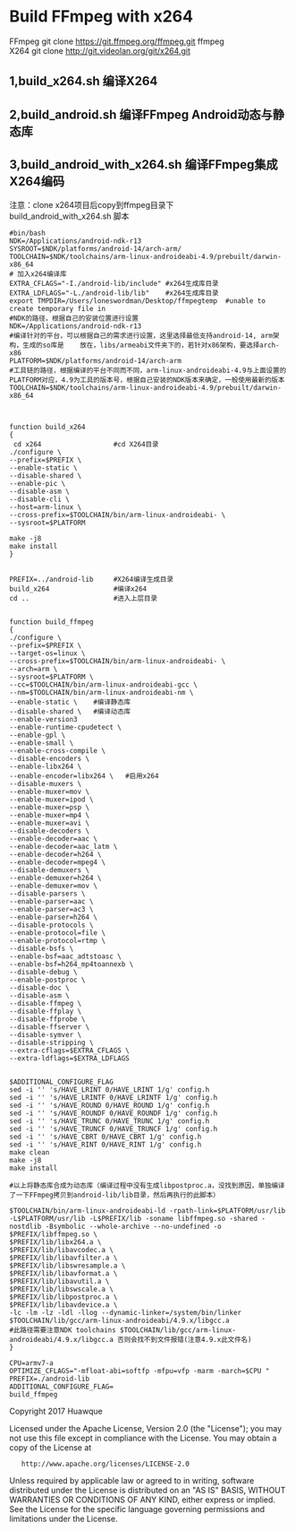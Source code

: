 <h1>Build FFmpeg with x264</h1>


FFmpeg    git clone https://git.ffmpeg.org/ffmpeg.git ffmpeg <br/>
X264      git clone http://git.videolan.org/git/x264.git



<h2>1,build_x264.sh  编译X264 <br/></h2>
<h2>2,build_android.sh 编译FFmpeg Android动态与静态库 <br/></h2>
<h2>3,build_android_with_x264.sh  编译FFmpeg集成X264编码 <br/></h2>


注意：clone x264项目后copy到ffmpeg目录下 <br/>
build_android_with_x264.sh 脚本

    #bin/bash 
    NDK=/Applications/android-ndk-r13 
    SYSROOT=$NDK/platforms/android-14/arch-arm/  
    TOOLCHAIN=$NDK/toolchains/arm-linux-androideabi-4.9/prebuilt/darwin-x86_64 
    # 加入x264编译库
    EXTRA_CFLAGS="-I./android-lib/include" #x264生成库目录
    EXTRA_LDFLAGS="-L./android-lib/lib"    #x264生成库目录
    export TMPDIR=/Users/loneswordman/Desktop/ffmpegtemp  #unable to create temporary file in
    #NDK的路径，根据自己的安装位置进行设置
    NDK=/Applications/android-ndk-r13 
    #编译针对的平台，可以根据自己的需求进行设置，这里选择最低支持android-14, arm架构，生成的so库是    放在，libs/armeabi文件夹下的，若针对x86架构，要选择arch-x86
    PLATFORM=$NDK/platforms/android-14/arch-arm
    #工具链的路径，根据编译的平台不同而不同，arm-linux-androideabi-4.9与上面设置的PLATFORM对应，4.9为工具的版本号，根据自己安装的NDK版本来确定，一般使用最新的版本
    TOOLCHAIN=$NDK/toolchains/arm-linux-androideabi-4.9/prebuilt/darwin-x86_64



    function build_x264
    {
     cd x264                  #cd X264目录
	./configure \
    --prefix=$PREFIX \
    --enable-static \
    --disable-shared \
    --enable-pic \
    --disable-asm \
    --disable-cli \
    --host=arm-linux \
    --cross-prefix=$TOOLCHAIN/bin/arm-linux-androideabi- \
    --sysroot=$PLATFORM
    
    make -j8
	make install
    }


    PREFIX=../android-lib     #X264编译生成目录
    build_x264                #编译x264
    cd ..                     #进入上层目录


    function build_ffmpeg
    {
    ./configure \
    --prefix=$PREFIX \
    --target-os=linux \
    --cross-prefix=$TOOLCHAIN/bin/arm-linux-androideabi- \
    --arch=arm \
    --sysroot=$PLATFORM \
    --cc=$TOOLCHAIN/bin/arm-linux-androideabi-gcc \
    --nm=$TOOLCHAIN/bin/arm-linux-androideabi-nm \
    --enable-static \    #编译静态库
    --disable-shared \   #编译动态库
    --enable-version3
    --enable-runtime-cpudetect \
    --enable-gpl \
    --enable-small \
    --enable-cross-compile \
    --disable-encoders \
    --enable-libx264 \       
    --enable-encoder=libx264 \   #启用x264
    --disable-muxers \
    --enable-muxer=mov \
    --enable-muxer=ipod \
    --enable-muxer=psp \
    --enable-muxer=mp4 \
    --enable-muxer=avi \
    --disable-decoders \
    --enable-decoder=aac \
    --enable-decoder=aac_latm \
    --enable-decoder=h264 \
    --enable-decoder=mpeg4 \
    --disable-demuxers \
    --enable-demuxer=h264 \
    --enable-demuxer=mov \
    --disable-parsers \
    --enable-parser=aac \
    --enable-parser=ac3 \
    --enable-parser=h264 \
    --disable-protocols \
    --enable-protocol=file \
    --enable-protocol=rtmp \
    --disable-bsfs \
    --enable-bsf=aac_adtstoasc \
    --enable-bsf=h264_mp4toannexb \
    --disable-debug \
    --enable-postproc \
    --disable-doc \
    --disable-asm \
    --disable-ffmpeg \
    --disable-ffplay \
    --disable-ffprobe \
    --disable-ffserver \
    --disable-symver \
    --disable-stripping \
    --extra-cflags=$EXTRA_CFLAGS \
    --extra-ldflags=$EXTRA_LDFLAGS


    $ADDITIONAL_CONFIGURE_FLAG
    sed -i '' 's/HAVE_LRINT 0/HAVE_LRINT 1/g' config.h
    sed -i '' 's/HAVE_LRINTF 0/HAVE_LRINTF 1/g' config.h
    sed -i '' 's/HAVE_ROUND 0/HAVE_ROUND 1/g' config.h
    sed -i '' 's/HAVE_ROUNDF 0/HAVE_ROUNDF 1/g' config.h
    sed -i '' 's/HAVE_TRUNC 0/HAVE_TRUNC 1/g' config.h
    sed -i '' 's/HAVE_TRUNCF 0/HAVE_TRUNCF 1/g' config.h
    sed -i '' 's/HAVE_CBRT 0/HAVE_CBRT 1/g' config.h
    sed -i '' 's/HAVE_RINT 0/HAVE_RINT 1/g' config.h
    make clean
    make -j8
    make install
	
	#以上将静态库合成为动态库（编译过程中没有生成libpostproc.a，没找到原因，单独编译了一下FFmpeg拷贝到android-lib/lib目录，然后再执行的此脚本）
	
    $TOOLCHAIN/bin/arm-linux-androideabi-ld -rpath-link=$PLATFORM/usr/lib -L$PLATFORM/usr/lib -L$PREFIX/lib -soname libffmpeg.so -shared -nostdlib -Bsymbolic --whole-archive --no-undefined -o $PREFIX/libffmpeg.so \
    $PREFIX/lib/libx264.a \
    $PREFIX/lib/libavcodec.a \
    $PREFIX/lib/libavfilter.a \
    $PREFIX/lib/libswresample.a \
    $PREFIX/lib/libavformat.a \
    $PREFIX/lib/libavutil.a \
    $PREFIX/lib/libswscale.a \
    $PREFIX/lib/libpostproc.a \
    $PREFIX/lib/libavdevice.a \
    -lc -lm -lz -ldl -llog --dynamic-linker=/system/bin/linker $TOOLCHAIN/lib/gcc/arm-linux-androideabi/4.9.x/libgcc.a  
    #此路径需要注意NDK toolchains $TOOLCHAIN/lib/gcc/arm-linux-androideabi/4.9.x/libgcc.a 否则会找不到文件报错(注意4.9.x此文件名)
    }

    CPU=armv7-a
    OPTIMIZE_CFLAGS="-mfloat-abi=softfp -mfpu=vfp -marm -march=$CPU "
    PREFIX=./android-lib   
    ADDITIONAL_CONFIGURE_FLAG=
    build_ffmpeg
    
    
    
Copyright 2017 Huawque

   Licensed under the Apache License, Version 2.0 (the "License");
   you may not use this file except in compliance with the License.
   You may obtain a copy of the License at

       http://www.apache.org/licenses/LICENSE-2.0

   Unless required by applicable law or agreed to in writing, software
   distributed under the License is distributed on an "AS IS" BASIS,
   WITHOUT WARRANTIES OR CONDITIONS OF ANY KIND, either express or implied.
   See the License for the specific language governing permissions and
   limitations under the License.

